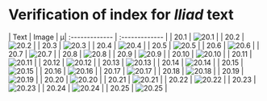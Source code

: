 # Verification of index for *Iliad* text

| Text     | Image     |
µ| :------------- | :------------- |
| 20.1 | ![20.1](http://www.homermultitext.org/iipsrv?OBJ=IIP,1.0&FIF=/project/homer/pyramidal/VenA/VA260RN_0431.tif&RGN=0.1057,0.1761,0.4963,0.06625&WID=800&CVT=JPEG) |
| 20.2 | ![20.2](http://www.homermultitext.org/iipsrv?OBJ=IIP,1.0&FIF=/project/homer/pyramidal/VenA/VA260RN_0431.tif&RGN=0.1971,0.2144,0.3981,0.02573&WID=800&CVT=JPEG) |
| 20.3 | ![20.3](http://www.homermultitext.org/iipsrv?OBJ=IIP,1.0&FIF=/project/homer/pyramidal/VenA/VA260RN_0431.tif&RGN=0.1988,0.2385,0.4088,0.02089&WID=800&CVT=JPEG) |
| 20.4 | ![20.4](http://www.homermultitext.org/iipsrv?OBJ=IIP,1.0&FIF=/project/homer/pyramidal/VenA/VA260RN_0431.tif&RGN=0.2028,0.2552,0.4145,0.02752&WID=800&CVT=JPEG) |
| 20.5 | ![20.5](http://www.homermultitext.org/iipsrv?OBJ=IIP,1.0&FIF=/project/homer/pyramidal/VenA/VA260RN_0431.tif&RGN=0.1990,0.2733,0.4145,0.02752&WID=800&CVT=JPEG) |
| 20.6 | ![20.6](http://www.homermultitext.org/iipsrv?OBJ=IIP,1.0&FIF=/project/homer/pyramidal/VenA/VA260RN_0431.tif&RGN=0.1973,0.2935,0.3791,0.0242&WID=800&CVT=JPEG) |
| 20.7 | ![20.7](http://www.homermultitext.org/iipsrv?OBJ=IIP,1.0&FIF=/project/homer/pyramidal/VenA/VA260RN_0431.tif&RGN=0.1980,0.3115,0.3791,0.02420&WID=800&CVT=JPEG) |
| 20.8 | ![20.8](http://www.homermultitext.org/iipsrv?OBJ=IIP,1.0&FIF=/project/homer/pyramidal/VenA/VA260RN_0431.tif&RGN=0.1968,0.3302,0.3791,0.02420&WID=800&CVT=JPEG) |
| 20.9 | ![20.9](http://www.homermultitext.org/iipsrv?OBJ=IIP,1.0&FIF=/project/homer/pyramidal/VenA/VA260RN_0431.tif&RGN=0.1947,0.3508,0.3791,0.02420&WID=800&CVT=JPEG) |
| 20.10 | ![20.10](http://www.homermultitext.org/iipsrv?OBJ=IIP,1.0&FIF=/project/homer/pyramidal/VenA/VA260RN_0431.tif&RGN=0.1947,0.3714,0.3791,0.02420&WID=800&CVT=JPEG) |
| 20.11 | ![20.11](http://www.homermultitext.org/iipsrv?OBJ=IIP,1.0&FIF=/project/homer/pyramidal/VenA/VA260RN_0431.tif&RGN=0.1907,0.3895,0.3791,0.02420&WID=800&CVT=JPEG) |
| 20.12 | ![20.12](http://www.homermultitext.org/iipsrv?OBJ=IIP,1.0&FIF=/project/homer/pyramidal/VenA/VA260RN_0431.tif&RGN=0.1934,0.4076,0.3631,0.02420&WID=800&CVT=JPEG) |
| 20.13 | ![20.13](http://www.homermultitext.org/iipsrv?OBJ=IIP,1.0&FIF=/project/homer/pyramidal/VenA/VA260RN_0431.tif&RGN=0.1960,0.4297,0.3825,0.02420&WID=800&CVT=JPEG) |
| 20.14 | ![20.14](http://www.homermultitext.org/iipsrv?OBJ=IIP,1.0&FIF=/project/homer/pyramidal/VenA/VA260RN_0431.tif&RGN=0.1988,0.4473,0.3825,0.02420&WID=800&CVT=JPEG) |
| 20.15 | ![20.15](http://www.homermultitext.org/iipsrv?OBJ=IIP,1.0&FIF=/project/homer/pyramidal/VenA/VA260RN_0431.tif&RGN=0.1890,0.4645,0.3884,0.02669&WID=800&CVT=JPEG) |
| 20.16 | ![20.16](http://www.homermultitext.org/iipsrv?OBJ=IIP,1.0&FIF=/project/homer/pyramidal/VenA/VA260RN_0431.tif&RGN=0.1864,0.4834,0.4204,0.02905&WID=800&CVT=JPEG) |
| 20.17 | ![20.17](http://www.homermultitext.org/iipsrv?OBJ=IIP,1.0&FIF=/project/homer/pyramidal/VenA/VA260RN_0431.tif&RGN=0.1887,0.5026,0.3874,0.02974&WID=800&CVT=JPEG) |
| 20.18 | ![20.18](http://www.homermultitext.org/iipsrv?OBJ=IIP,1.0&FIF=/project/homer/pyramidal/VenA/VA260RN_0431.tif&RGN=0.1820,0.5219,0.4160,0.02642&WID=800&CVT=JPEG) |
| 20.19 | ![20.19](http://www.homermultitext.org/iipsrv?OBJ=IIP,1.0&FIF=/project/homer/pyramidal/VenA/VA260RN_0431.tif&RGN=0.1859,0.5434,0.4468,0.02974&WID=800&CVT=JPEG) |
| 20.20 | ![20.20](http://www.homermultitext.org/iipsrv?OBJ=IIP,1.0&FIF=/project/homer/pyramidal/VenA/VA260RN_0431.tif&RGN=0.1726,0.5588,0.4468,0.02974&WID=800&CVT=JPEG) |
| 20.21 | ![20.21](http://www.homermultitext.org/iipsrv?OBJ=IIP,1.0&FIF=/project/homer/pyramidal/VenA/VA260RN_0431.tif&RGN=0.1759,0.5826,0.4482,0.02310&WID=800&CVT=JPEG) |
| 20.22 | ![20.22](http://www.homermultitext.org/iipsrv?OBJ=IIP,1.0&FIF=/project/homer/pyramidal/VenA/VA260RN_0431.tif&RGN=0.1746,0.6007,0.4482,0.02310&WID=800&CVT=JPEG) |
| 20.23 | ![20.23](http://www.homermultitext.org/iipsrv?OBJ=IIP,1.0&FIF=/project/homer/pyramidal/VenA/VA260RN_0431.tif&RGN=0.1787,0.6209,0.4482,0.02310&WID=800&CVT=JPEG) |
| 20.24 | ![20.24](http://www.homermultitext.org/iipsrv?OBJ=IIP,1.0&FIF=/project/homer/pyramidal/VenA/VA260RN_0431.tif&RGN=0.1759,0.6409,0.4482,0.02310&WID=800&CVT=JPEG) |
| 20.25 | ![20.25](http://www.homermultitext.org/iipsrv?OBJ=IIP,1.0&FIF=/project/homer/pyramidal/VenA/VA260RN_0431.tif&RGN=0.1752,0.6591,0.4482,0.03071&WID=800&CVT=JPEG) |
